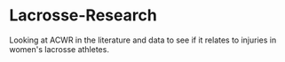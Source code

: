 # Lacrosse-Research
Looking at ACWR in the literature and data to see if it relates to injuries in women's lacrosse athletes.
